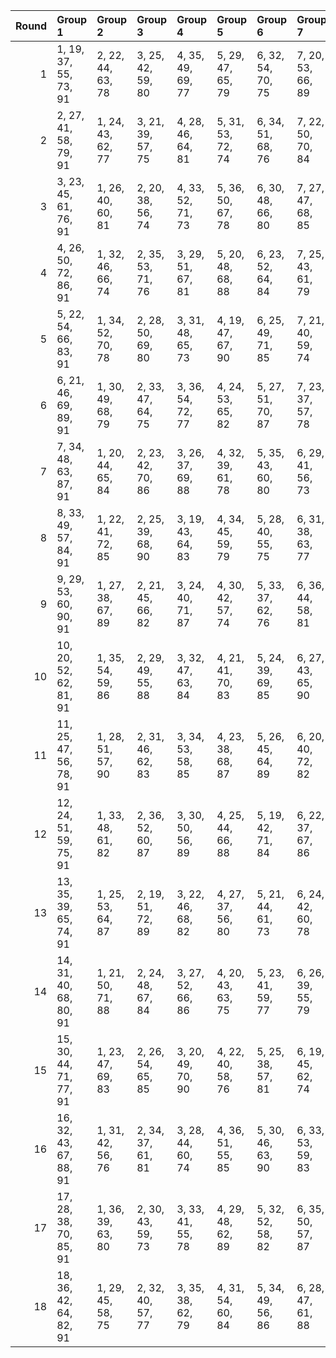 |   Round | Group 1                | Group 2           | Group 3           | Group 4           | Group 5           | Group 6           | Group 7           | Group 8           | Group 9           | Group 10           | Group 11           | Group 12           | Group 13           | Group 14           | Group 15           | Group 16           | Group 17           | Group 18           |
|--------:|:-----------------------|:------------------|:------------------|:------------------|:------------------|:------------------|:------------------|:------------------|:------------------|:-------------------|:-------------------|:-------------------|:-------------------|:-------------------|:-------------------|:-------------------|:-------------------|:-------------------|
|       1 | 1, 19, 37, 55, 73, 91  | 2, 22, 44, 63, 78 | 3, 25, 42, 59, 80 | 4, 35, 49, 69, 77 | 5, 29, 47, 65, 79 | 6, 32, 54, 70, 75 | 7, 20, 53, 66, 89 | 8, 23, 51, 71, 82 | 9, 26, 46, 67, 87 | 10, 30, 39, 64, 76 | 11, 33, 43, 72, 81 | 12, 36, 41, 68, 74 | 13, 34, 50, 62, 90 | 14, 28, 48, 58, 83 | 15, 31, 52, 57, 85 | 16, 21, 38, 60, 86 | 17, 24, 45, 56, 88 | 18, 27, 40, 61, 84 |
|       2 | 2, 27, 41, 58, 79, 91  | 1, 24, 43, 62, 77 | 3, 21, 39, 57, 75 | 4, 28, 46, 64, 81 | 5, 31, 53, 72, 74 | 6, 34, 51, 68, 76 | 7, 22, 50, 70, 84 | 8, 25, 48, 69, 86 | 9, 19, 52, 65, 88 | 10, 32, 45, 71, 80 | 11, 35, 40, 67, 73 | 12, 29, 38, 66, 78 | 13, 30, 47, 60, 82 | 14, 33, 54, 56, 87 | 15, 36, 49, 61, 89 | 16, 23, 44, 55, 90 | 17, 26, 42, 63, 83 | 18, 20, 37, 59, 85 |
|       3 | 3, 23, 45, 61, 76, 91  | 1, 26, 40, 60, 81 | 2, 20, 38, 56, 74 | 4, 33, 52, 71, 73 | 5, 36, 50, 67, 78 | 6, 30, 48, 66, 80 | 7, 27, 47, 68, 85 | 8, 21, 54, 64, 90 | 9, 24, 49, 72, 83 | 10, 34, 42, 69, 75 | 11, 28, 37, 65, 77 | 12, 31, 44, 70, 79 | 13, 32, 53, 55, 86 | 14, 35, 51, 63, 88 | 15, 29, 46, 59, 84 | 16, 25, 41, 62, 82 | 17, 19, 39, 58, 87 | 18, 22, 43, 57, 89 |
|       4 | 4, 26, 50, 72, 86, 91  | 1, 32, 46, 66, 74 | 2, 35, 53, 71, 76 | 3, 29, 51, 67, 81 | 5, 20, 48, 68, 88 | 6, 23, 52, 64, 84 | 7, 25, 43, 61, 79 | 8, 19, 41, 60, 75 | 9, 22, 39, 56, 77 | 10, 31, 47, 59, 87 | 11, 34, 54, 55, 89 | 12, 28, 49, 63, 82 | 13, 27, 44, 57, 83 | 14, 21, 42, 62, 85 | 15, 24, 37, 58, 90 | 16, 36, 45, 70, 73 | 17, 30, 40, 69, 78 | 18, 33, 38, 65, 80 |
|       5 | 5, 22, 54, 66, 83, 91  | 1, 34, 52, 70, 78 | 2, 28, 50, 69, 80 | 3, 31, 48, 65, 73 | 4, 19, 47, 67, 90 | 6, 25, 49, 71, 85 | 7, 21, 40, 59, 74 | 8, 24, 38, 55, 76 | 9, 27, 45, 63, 81 | 10, 36, 53, 57, 88 | 11, 30, 51, 62, 84 | 12, 33, 46, 58, 86 | 13, 20, 41, 61, 87 | 14, 23, 39, 60, 89 | 15, 26, 43, 56, 82 | 16, 29, 42, 68, 77 | 17, 32, 37, 64, 79 | 18, 35, 44, 72, 75 |
|       6 | 6, 21, 46, 69, 89, 91  | 1, 30, 49, 68, 79 | 2, 33, 47, 64, 75 | 3, 36, 54, 72, 77 | 4, 24, 53, 65, 82 | 5, 27, 51, 70, 87 | 7, 23, 37, 57, 78 | 8, 26, 44, 62, 80 | 9, 20, 42, 58, 73 | 10, 29, 50, 61, 83 | 11, 32, 48, 60, 85 | 12, 35, 52, 56, 90 | 13, 22, 38, 59, 88 | 14, 25, 45, 55, 84 | 15, 19, 40, 63, 86 | 16, 31, 39, 66, 81 | 17, 34, 43, 71, 74 | 18, 28, 41, 67, 76 |
|       7 | 7, 34, 48, 63, 87, 91  | 1, 20, 44, 65, 84 | 2, 23, 42, 70, 86 | 3, 26, 37, 69, 88 | 4, 32, 39, 61, 78 | 5, 35, 43, 60, 80 | 6, 29, 41, 56, 73 | 8, 28, 52, 59, 89 | 9, 31, 50, 55, 82 | 10, 33, 40, 66, 90 | 11, 36, 38, 71, 83 | 12, 30, 45, 67, 85 | 13, 24, 54, 68, 81 | 14, 27, 49, 64, 74 | 15, 21, 47, 72, 76 | 16, 19, 46, 57, 79 | 17, 22, 53, 62, 75 | 18, 25, 51, 58, 77 |
|       8 | 8, 33, 49, 57, 84, 91  | 1, 22, 41, 72, 85 | 2, 25, 39, 68, 90 | 3, 19, 43, 64, 83 | 4, 34, 45, 59, 79 | 5, 28, 40, 55, 75 | 6, 31, 38, 63, 77 | 7, 30, 54, 58, 88 | 9, 36, 47, 62, 86 | 10, 35, 37, 70, 82 | 11, 29, 44, 69, 87 | 12, 32, 42, 65, 89 | 13, 26, 51, 66, 73 | 14, 20, 46, 71, 78 | 15, 23, 53, 67, 80 | 16, 24, 52, 61, 74 | 17, 27, 50, 60, 76 | 18, 21, 48, 56, 81 |
|       9 | 9, 29, 53, 60, 90, 91  | 1, 27, 38, 67, 89 | 2, 21, 45, 66, 82 | 3, 24, 40, 71, 87 | 4, 30, 42, 57, 74 | 5, 33, 37, 62, 76 | 6, 36, 44, 58, 81 | 7, 32, 51, 56, 83 | 8, 35, 46, 61, 85 | 10, 28, 43, 68, 86 | 11, 31, 41, 64, 88 | 12, 34, 39, 72, 84 | 13, 19, 48, 70, 77 | 14, 22, 52, 69, 79 | 15, 25, 50, 65, 75 | 16, 26, 49, 59, 78 | 17, 20, 47, 55, 80 | 18, 23, 54, 63, 73 |
|      10 | 10, 20, 52, 62, 81, 91 | 1, 35, 54, 59, 86 | 2, 29, 49, 55, 88 | 3, 32, 47, 63, 84 | 4, 21, 41, 70, 83 | 5, 24, 39, 69, 85 | 6, 27, 43, 65, 90 | 7, 33, 45, 60, 77 | 8, 36, 40, 56, 79 | 9, 30, 38, 61, 75  | 11, 23, 50, 58, 74 | 12, 26, 48, 57, 76 | 13, 31, 37, 71, 89 | 14, 34, 44, 67, 82 | 15, 28, 42, 66, 87 | 16, 22, 51, 64, 80 | 17, 25, 46, 72, 73 | 18, 19, 53, 68, 78 |
|      11 | 11, 25, 47, 56, 78, 91 | 1, 28, 51, 57, 90 | 2, 31, 46, 62, 83 | 3, 34, 53, 58, 85 | 4, 23, 38, 68, 87 | 5, 26, 45, 64, 89 | 6, 20, 40, 72, 82 | 7, 35, 42, 55, 81 | 8, 29, 37, 63, 74 | 9, 32, 44, 59, 76  | 10, 22, 49, 60, 73 | 12, 19, 54, 61, 80 | 13, 36, 43, 69, 84 | 14, 30, 41, 65, 86 | 15, 33, 39, 70, 88 | 16, 27, 48, 71, 75 | 17, 21, 52, 67, 77 | 18, 24, 50, 66, 79 |
|      12 | 12, 24, 51, 59, 75, 91 | 1, 33, 48, 61, 82 | 2, 36, 52, 60, 87 | 3, 30, 50, 56, 89 | 4, 25, 44, 66, 88 | 5, 19, 42, 71, 84 | 6, 22, 37, 67, 86 | 7, 28, 39, 62, 73 | 8, 31, 43, 58, 78 | 9, 34, 41, 57, 80  | 10, 27, 46, 55, 77 | 11, 21, 53, 63, 79 | 13, 29, 40, 64, 85 | 14, 32, 38, 72, 90 | 15, 35, 45, 68, 83 | 16, 20, 54, 69, 76 | 17, 23, 49, 65, 81 | 18, 26, 47, 70, 74 |
|      13 | 13, 35, 39, 65, 74, 91 | 1, 25, 53, 64, 87 | 2, 19, 51, 72, 89 | 3, 22, 46, 68, 82 | 4, 27, 37, 56, 80 | 5, 21, 44, 61, 73 | 6, 24, 42, 60, 78 | 7, 31, 49, 67, 75 | 8, 34, 47, 66, 77 | 9, 28, 54, 71, 79  | 10, 26, 38, 58, 84 | 11, 20, 45, 57, 86 | 12, 23, 40, 62, 88 | 14, 29, 43, 70, 76 | 15, 32, 41, 69, 81 | 16, 33, 50, 63, 85 | 17, 36, 48, 59, 90 | 18, 30, 52, 55, 83 |
|      14 | 14, 31, 40, 68, 80, 91 | 1, 21, 50, 71, 88 | 2, 24, 48, 67, 84 | 3, 27, 52, 66, 86 | 4, 20, 43, 63, 75 | 5, 23, 41, 59, 77 | 6, 26, 39, 55, 79 | 7, 36, 46, 65, 76 | 8, 30, 53, 70, 81 | 9, 33, 51, 69, 74  | 10, 19, 44, 56, 85 | 11, 22, 42, 61, 90 | 12, 25, 37, 60, 83 | 13, 28, 45, 72, 78 | 15, 34, 38, 64, 73 | 16, 35, 47, 58, 89 | 17, 29, 54, 57, 82 | 18, 32, 49, 62, 87 |
|      15 | 15, 30, 44, 71, 77, 91 | 1, 23, 47, 69, 83 | 2, 26, 54, 65, 85 | 3, 20, 49, 70, 90 | 4, 22, 40, 58, 76 | 5, 25, 38, 57, 81 | 6, 19, 45, 62, 74 | 7, 29, 52, 72, 80 | 8, 32, 50, 68, 73 | 9, 35, 48, 64, 78  | 10, 24, 41, 63, 89 | 11, 27, 39, 59, 82 | 12, 21, 43, 55, 87 | 13, 33, 42, 67, 79 | 14, 36, 37, 66, 75 | 16, 28, 53, 56, 84 | 17, 31, 51, 61, 86 | 18, 34, 46, 60, 88 |
|      16 | 16, 32, 43, 67, 88, 91 | 1, 31, 42, 56, 76 | 2, 34, 37, 61, 81 | 3, 28, 44, 60, 74 | 4, 36, 51, 55, 85 | 5, 30, 46, 63, 90 | 6, 33, 53, 59, 83 | 7, 19, 38, 69, 82 | 8, 22, 45, 65, 87 | 9, 25, 40, 70, 89  | 10, 23, 48, 72, 79 | 11, 26, 52, 68, 75 | 12, 20, 50, 64, 77 | 13, 21, 49, 58, 80 | 14, 24, 47, 57, 73 | 15, 27, 54, 62, 78 | 17, 35, 41, 66, 84 | 18, 29, 39, 71, 86 |
|      17 | 17, 28, 38, 70, 85, 91 | 1, 36, 39, 63, 80 | 2, 30, 43, 59, 73 | 3, 33, 41, 55, 78 | 4, 29, 48, 62, 89 | 5, 32, 52, 58, 82 | 6, 35, 50, 57, 87 | 7, 24, 44, 64, 86 | 8, 27, 42, 72, 88 | 9, 21, 37, 68, 84  | 10, 25, 54, 67, 74 | 11, 19, 49, 66, 76 | 12, 22, 47, 71, 81 | 13, 23, 46, 56, 75 | 14, 26, 53, 61, 77 | 15, 20, 51, 60, 79 | 16, 34, 40, 65, 83 | 18, 31, 45, 69, 90 |
|      18 | 18, 36, 42, 64, 82, 91 | 1, 29, 45, 58, 75 | 2, 32, 40, 57, 77 | 3, 35, 38, 62, 79 | 4, 31, 54, 60, 84 | 5, 34, 49, 56, 86 | 6, 28, 47, 61, 88 | 7, 26, 41, 71, 90 | 8, 20, 39, 67, 83 | 9, 23, 43, 66, 85  | 10, 21, 51, 65, 78 | 11, 24, 46, 70, 80 | 12, 27, 53, 69, 73 | 13, 25, 52, 63, 76 | 14, 19, 50, 59, 81 | 15, 22, 48, 55, 74 | 16, 30, 37, 72, 87 | 17, 33, 44, 68, 89 |